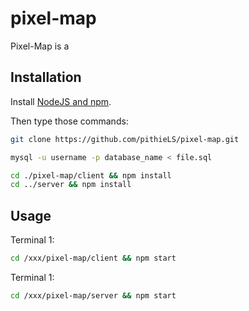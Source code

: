 # pixel-map

Pixel-Map is a

## Installation

Install [NodeJS and npm](https://nodejs.org/en/download/package-manager).

Then type those commands:
```bash
git clone https://github.com/pithieLS/pixel-map.git

mysql -u username -p database_name < file.sql

cd ./pixel-map/client && npm install
cd ../server && npm install
```

## Usage

Terminal 1:
```bash
cd /xxx/pixel-map/client && npm start
```

Terminal 1:
```bash
cd /xxx/pixel-map/server && npm start
```
